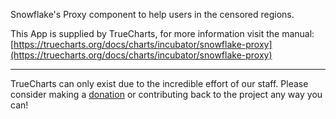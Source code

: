 Snowflake's Proxy component to help users in the censored regions.

This App is supplied by TrueCharts, for more information visit the manual: [https://truecharts.org/docs/charts/incubator/snowflake-proxy](https://truecharts.org/docs/charts/incubator/snowflake-proxy)

---

TrueCharts can only exist due to the incredible effort of our staff.
Please consider making a [donation](https://truecharts.org/docs/about/sponsor) or contributing back to the project any way you can!
